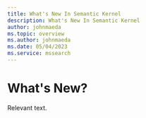 ```yaml
---
title: What's New In Semantic Kernel
description: What's New In Semantic Kernel
author: johnmaeda
ms.topic: overview
ms.author: johnmaeda
ms.date: 05/04/2023
ms.service: mssearch
---
```

# What's New?

Relevant text.